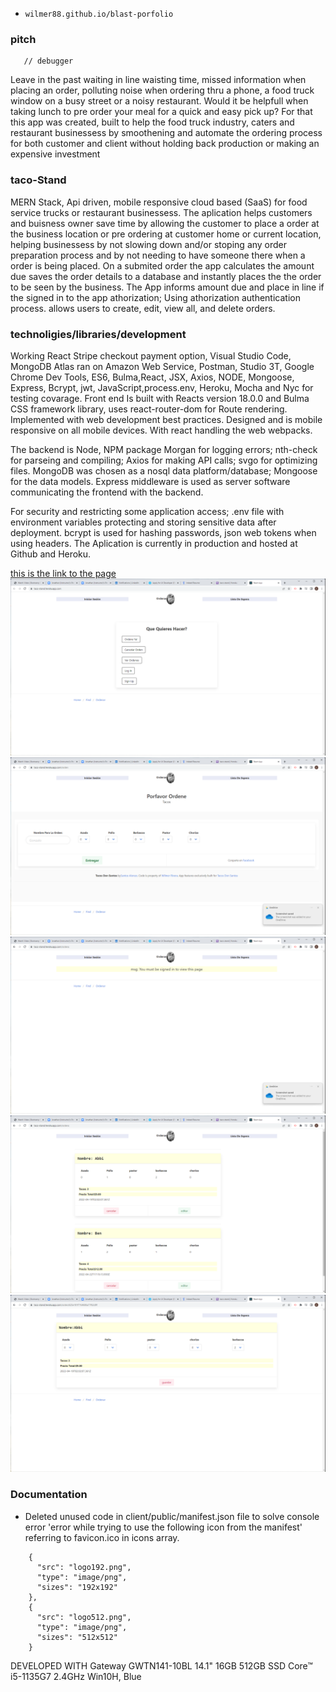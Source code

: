 * `wilmer88.github.io/blast-porfolio`

### pitch
       // debugger
Leave in the past waiting in line waisting time, missed information when placing an order, polluting noise when ordering thru a phone, a food truck window on a busy street or a noisy restaurant.
Would it be helpfull when taking lunch to pre order your meal for a quick and easy pick up?
For that this app was created, built to help the food truck industry, caters and restaurant businessess by smoothening and automate the ordering process for both customer and client without holding back production or making an expensive investment
 
### taco-Stand
MERN Stack, Api driven, mobile responsive cloud based (SaaS) for food service trucks or restaurant businessess. The aplication helps customers and buisness owner save time by allowing the customer to place a order at the business location or pre ordering at customer home or current location, helping businessess by not slowing down and/or stoping any order preparation process and by not needing to have someone there when a order is being placed. 
On a submited order the app calculates the amount due saves the order details to a database and instantly places the the order to be seen by the business. The App informs amount due and place in line if the signed in to the app athorization; Using athorization authentication process. allows users to create, edit, view all, and delete orders.
### technoligies/libraries/development
Working React Stripe checkout payment option, Visual Studio Code, MongoDB Atlas ran on Amazon Web Service, Postman, Studio 3T, Google Chrome Dev Tools, ES6, Bulma,React, JSX, Axios, NODE, Mongoose, Express, Bcrypt, jwt, JavaScript,process.env, Heroku, Mocha and Nyc for testing covarage.
 Front end Is built with Reacts version 18.0.0  and Bulma CSS framework library, uses react-router-dom for Route rendering. Implemented with web development best practices. Designed and is mobile responsive on all mobile devices. With react handling the web webpacks. 

 The backend is Node, NPM package Morgan for logging errors; nth-check for parseing and compiling; Axios for making API calls; svgo for optimizing files. MongoDB was chosen as a nosql data platform/database; Mongoose for the data models. Express middleware  is used as server software communicating the frontend with the backend.
 
 For security and restricting some application access; .env file with environment variables protecting and storing sensitive data after deployment. bcrypt is used for hashing passwords, json web tokens when using headers. The Aplication is currently in production and hosted at Github and Heroku.
 
[this is the link to the page](https://taco-stand.herokuapp.com/)
![screenshot](/client/public/images/casa.png)
![screenshot](/client/public/images/ordenar.png)
![screenshot](/client/public/images/auth.png)
![screenshot](/client/public/images/alloredens.png)
![screenshot](/client/public/images/edit.png)

### Documentation
- Deleted unused code in client/public/manifest.json file to solve console error 'error while trying to use the following icon from the manifest' referring to favicon.ico in icons array. 
```
    {
      "src": "logo192.png",
      "type": "image/png",
      "sizes": "192x192"
    },
    {
      "src": "logo512.png",
      "type": "image/png",
      "sizes": "512x512"
    }

 ```

 DEVELOPED WITH Gateway GWTN141-10BL 14.1" 16GB 512GB SSD Core™ i5-1135G7 2.4GHz Win10H, Blue


